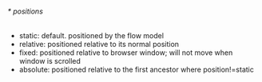 ###### * positions
- static: default. positioned by the flow model
- relative: positioned relative to its normal position
- fixed: positioned relative to browser window; will not move when window is scrolled
- absolute: positioned relative to the first ancestor where position!=static
 